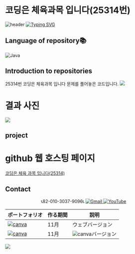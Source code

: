 # 코딩은 체육과목 입니다(25314번)


![header](https://capsule-render.vercel.app/api?type=egg&color=gradient&height=300&section=header&text=welcome%2&fontSize=50&desc=백준%20코딩은%20체육과목%20입니다%20문제)
[![Typing SVG](https://readme-typing-svg.demolab.com?font=Fira+Code&pause=1000&color=F76F00&background=FFBD2F00&random=false&width=435&lines=%E3%81%A9%E3%81%86%E3%81%9E%E3%82%88%E3%82%8D%E3%81%97%E3%81%8F%E3%81%8A%E3%81%AD%E3%81%8C%E3%81%84%E3%81%97%E3%81%BE%E3%81%99%E3%80%82)](https://git.io/typing-svg)

## Language of repository📚
![Java](https://img.shields.io/badge/Java-007396?style=flat-square&logo=java&logoColor=white)

## Introduction to repositories 
25314번 코딩은 체육과목 입니다 문제를 풀어놓은 코드입니다. 
<a href="https://www.acmicpc.net/problem/25314">
   <img src="https://github.com/do04200611/Baekjoon/assets/74278578/4e35fc05-def2-404b-be7a-c88d03fbe7a5"> 
 </a>


# 결과 사진 <br>
<a href="https://github.com/do04200611/Baekjoon/blob/main/25314%EB%B2%88(%EC%BD%94%EB%94%A9%EC%9D%80%20%EC%B2%B4%EC%9C%A1%20%EA%B3%BC%EB%AA%A9%20%EC%9E%85%EB%8B%88%EB%8B%A4%20)/Main.java">
  <img src="https://github.com/do04200611/Baekjoon/assets/74278578/18d26e5c-9084-40df-9370-62a7d9358cee">
</a>

 ## project

# github 웹 호스팅 페이지
<a href="https://do04200611.github.io/Baekjoon/25314%EB%B2%88(%EC%BD%94%EB%94%A9%EC%9D%80%20%EC%B2%B4%EC%9C%A1%20%EA%B3%BC%EB%AA%A9%20%EC%9E%85%EB%8B%88%EB%8B%A4%20)/index.html">코딩은 체육 과목 입니다(25314)</a>

## Contact 




<p align="center">
  📞82-010-3037-9096📞
  <a href="mailto:a01030379096@gmail.com">
    <img src="https://img.shields.io/badge/-Gmail-red?style=for-the-badge&logo=Gmail" alt="Gmail">
  </a>
  <a href="https://www.youtube.com/channel/UC484ZJMavtoPOI4ey-HFdCA">
   <img src="https://img.shields.io/badge/-YouTube-red?style=for-the-badge&logo=youtube"  alt="YouTube">
 </a> <br>
 
  | ポートフォリオ           |  作る期間     |            説明  |
  |------------------------|---------------|----------------------------------------------|
  |<a href="https://kimganghyeon.my.canva.site/kimganghyeon"><img src="https://img.shields.io/badge/canva-purple?style=for-the-badge&logo=canva" alt="canva"></a>|11月|ウェブバージョン|
  |<a href="https://www.canva.com/design/DAFzY5opUiA/Ge33dSKE16cErBaDJDp-BA/edit"><img src="https://img.shields.io/badge/canva-purple?style=for-the-badge&logo=canva" alt="canva"></a>|11月|<img src="https://img.shields.io/badge/canva-purple?style=for-the-badge&logo=canva" alt="canva">バージョン|
</p>
<img src="https://capsule-render.vercel.app/api?type=egg&color=gradient&height=100&text=Thank%20you%20for%20watching.&section=footer" />
